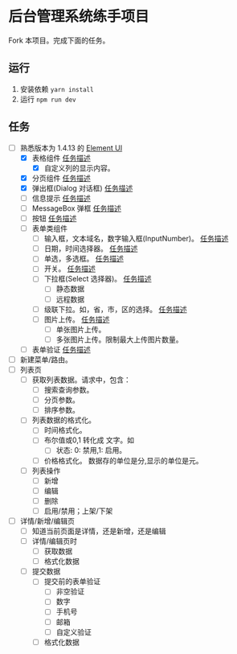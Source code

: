 # 后台管理系统练手项目
Fork 本项目。完成下面的任务。

## 运行
1. 安装依赖 `yarn install`
1. 运行 `npm run dev`

## 任务
* [ ] 熟悉版本为 1.4.13 的 [Element UI](http://element-cn.eleme.io/1.4/#/zh-CN/)
  * [x] 表格组件 [任务描述](task/component/table.md)
    * [x] 自定义列的显示内容。
  * [x] 分页组件 [任务描述](task/component/pagination.md)
  * [x] 弹出框(Dialog 对话框) [任务描述](task/component/dialog.md)
  * [ ] 信息提示 [任务描述](task/component/message.md)
  * [ ] MessageBox 弹框 [任务描述](task/component/message-box.md)
  * [ ] 按钮 [任务描述](task/component/button.md)
  * [ ] 表单类组件
    * [ ] 输入框，文本域名，数字输入框(InputNumber)。 [任务描述](task/component/input.md)
    * [ ] 日期，时间选择器。 [任务描述](task/component/date-time-picker.md)
    * [ ] 单选，多选框。 [任务描述](task/component/radio-checkbox.md)
    * [ ] 开关。 [任务描述](task/component/switch.md)
    * [ ] 下拉框(Select 选择器)。 [任务描述](task/component/select.md)
      * [ ] 静态数据
      * [ ] 远程数据
    * [ ] 级联下拉。如，省，市，区的选择。 [任务描述](task/component/cascader.md)
    * [ ] 图片上传。 [任务描述](task/component/upload.md)
      * [ ] 单张图片上传。
      * [ ] 多张图片上传。限制最大上传图片数量。
  * [ ] 表单验证 [任务描述](task/component/form-validation.md)
* [ ] 新建菜单/路由。
* [ ] 列表页
  * [ ] 获取列表数据。请求中，包含：
    * [ ] 搜索查询参数。
    * [ ] 分页参数。
    * [ ] 排序参数。
  * [ ] 列表数据的格式化。
    * [ ] 时间格式化。
    * [ ] 布尔值或0,1 转化成 文字。如
      * [ ] 状态: 0: 禁用,1: 启用。
    * [ ] 价格格式化。 数据存的单位是分,显示的单位是元。
  * [ ] 列表操作
    * [ ] 新增
    * [ ] 编辑
    * [ ] 删除
    * [ ] 启用/禁用；上架/下架
* [ ] 详情/新增/编辑页
  * [ ] 知道当前页面是详情，还是新增，还是编辑
  * [ ] 详情/编辑页时
    * [ ] 获取数据
    * [ ] 格式化数据
  * [ ] 提交数据
    * [ ] 提交前的表单验证
      * [ ] 非空验证
      * [ ] 数字
      * [ ] 手机号
      * [ ] 邮箱
      * [ ] 自定义验证
    * [ ] 格式化数据
